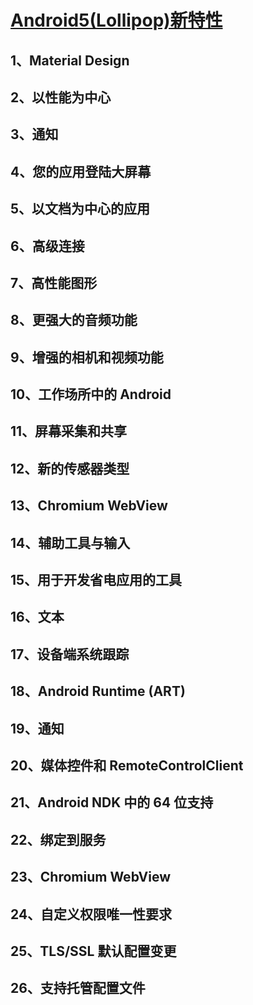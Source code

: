 # [Android5(Lollipop)新特性](https://developer.android.google.cn/about/versions/lollipop/index.html)
## 1、Material Design
## 2、以性能为中心
## 3、通知
## 4、您的应用登陆大屏幕
## 5、以文档为中心的应用
## 6、高级连接
## 7、高性能图形
## 8、更强大的音频功能
## 9、增强的相机和视频功能
## 10、工作场所中的 Android
## 11、屏幕采集和共享
## 12、新的传感器类型
## 13、Chromium WebView
## 14、辅助工具与输入
## 15、用于开发省电应用的工具
## 16、文本
## 17、设备端系统跟踪

## 18、Android Runtime (ART)
## 19、通知
## 20、媒体控件和 RemoteControlClient
## 21、Android NDK 中的 64 位支持
## 22、绑定到服务
## 23、Chromium WebView
## 24、自定义权限唯一性要求
## 25、TLS/SSL 默认配置变更
## 26、支持托管配置文件
